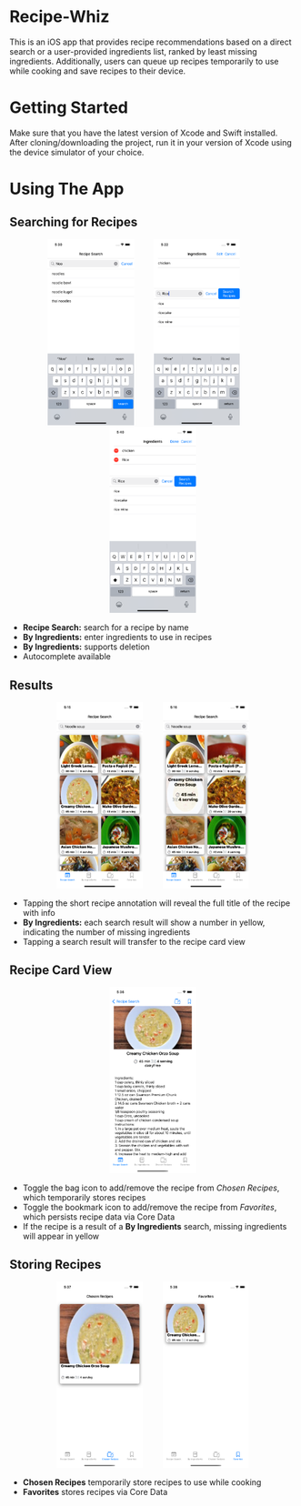 # Recipe-Whiz
This is an iOS app that provides recipe recommendations based on a direct search or a user-provided ingredients list, ranked by least 
missing ingredients. Additionally, users can queue up recipes temporarily to use while cooking and save recipes to their device.

# Getting Started
Make sure that you have the latest version of Xcode and Swift installed. After cloning/downloading the project, run it in your version 
of Xcode using the device simulator of your choice.

# Using The App
## Searching for Recipes
<p align="center">
  <img alt="recipe search" src="screenshots/recipe_search.png" width="30%">
&nbsp; &nbsp; &nbsp; &nbsp;
  <img alt="recipe search by ingredients" src="screenshots/by-ingredients1.png" width="30%">
&nbsp; &nbsp; &nbsp; &nbsp;
  <img alt="recipe search by ingredients" src="screenshots/by-ingredients2.png" width="30%">
</p>

* **Recipe Search:** search for a recipe by name
* **By Ingredients:** enter ingredients to use in recipes
* **By Ingredients:** supports deletion
* Autocomplete available

## Results
<p align="center">
  <img alt="recipe search results" src="screenshots/recipe-search-results.png" width="30%">
&nbsp; &nbsp; &nbsp; &nbsp;
  <img alt="recipe search results detail" src="screenshots/recipe-search-detail.png" width="30%">
</p>

* Tapping the short recipe annotation will reveal the full title of the recipe with info
* **By Ingredients:** each search result will show a number in yellow, indicating the number of missing ingredients
* Tapping a search result will transfer to the recipe card view

## Recipe Card View
<p align="center">
  <img alt="recipe card" src="screenshots/recipe_card.png" width="30%">
</p>

* Toggle the bag icon to add/remove the recipe from *Chosen Recipes*, which temporarily stores recipes
* Toggle the bookmark icon to add/remove the recipe from *Favorites*, which persists recipe data via Core Data
* If the recipe is a result of a **By Ingredients** search, missing ingredients will appear in yellow

## Storing Recipes
<p align="center">
  <img alt="chosen recipes" src="screenshots/chosen_recipes.png" width="30%">
&nbsp; &nbsp; &nbsp; &nbsp;
  <img alt="favorite recipes" src="screenshots/favorites.png" width="30%">
</p>

* **Chosen Recipes** temporarily store recipes to use while cooking
* **Favorites** stores recipes via Core Data
